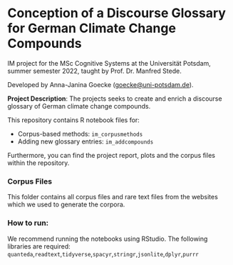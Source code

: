 # Conception of a Discourse Glossary for German Climate Change Compounds
IM project for the MSc Cognitive Systems at the Universität Potsdam, summer semester 2022, taught by Prof. Dr. Manfred Stede. 

Developed by Anna-Janina Goecke (goecke@uni-potsdam.de).

**Project Description**: The projects seeks to create and enrich a discourse glossary of German climate change compounds. 

This repository contains R notebook files for:
- Corpus-based methods: `im_corpusmethods`
- Adding new glossary entries: `im_addcompounds`

Furthermore, you can find the project report, plots and the corpus files within the repository.  

### Corpus Files
This folder contains all corpus files and rare text files from the websites which we used to generate the corpora. 

### How to run:
We recommend running the notebooks using RStudio. The following libraries are required: 
`quanteda`,`readtext`,`tidyverse`,`spacyr`,`stringr`,`jsonlite`,`dplyr`,`purrr`
